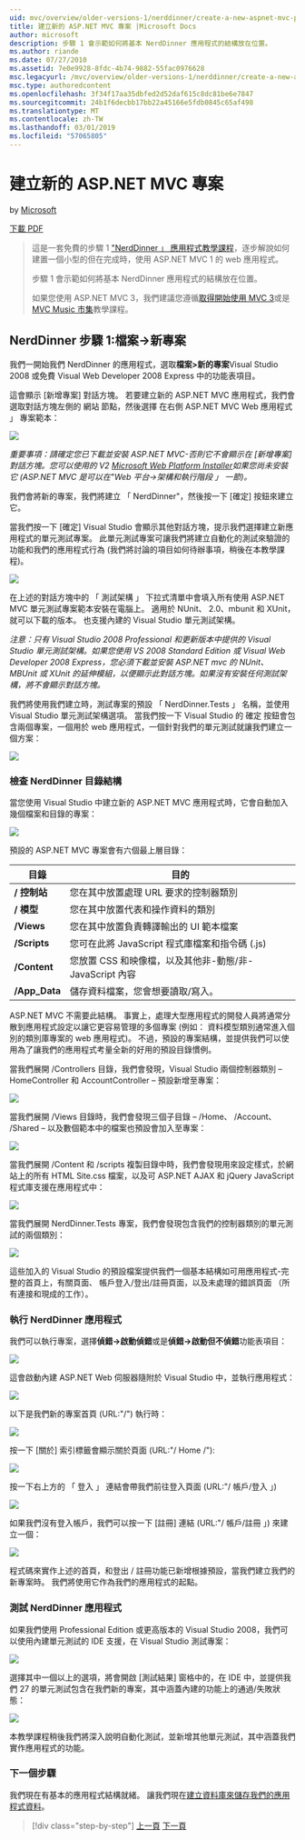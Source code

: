 ```yaml
---
uid: mvc/overview/older-versions-1/nerddinner/create-a-new-aspnet-mvc-project
title: 建立新的 ASP.NET MVC 專案 |Microsoft Docs
author: microsoft
description: 步驟 1 會示範如何將基本 NerdDinner 應用程式的結構放在位置。
ms.author: riande
ms.date: 07/27/2010
ms.assetid: 7e0e9928-8fdc-4b74-9882-55fac0976628
msc.legacyurl: /mvc/overview/older-versions-1/nerddinner/create-a-new-aspnet-mvc-project
msc.type: authoredcontent
ms.openlocfilehash: 3f34f17aa35dbfed2d52daf615c8dc81be6e7847
ms.sourcegitcommit: 24b1f6decbb17bb22a45166e5fdb0845c65af498
ms.translationtype: MT
ms.contentlocale: zh-TW
ms.lasthandoff: 03/01/2019
ms.locfileid: "57065805"
---
```

<a name="create-a-new-aspnet-mvc-project"></a>建立新的 ASP.NET MVC 專案
====================
by [Microsoft](https://github.com/microsoft)

[下載 PDF](http://aspnetmvcbook.s3.amazonaws.com/aspnetmvc-nerdinner_v1.pdf)

> 這是一套免費的步驟 1 ["NerdDinner 」 應用程式教學課程](introducing-the-nerddinner-tutorial.md)，逐步解說如何建置一個小型的但在完成時，使用 ASP.NET MVC 1 的 web 應用程式。
> 
> 步驟 1 會示範如何將基本 NerdDinner 應用程式的結構放在位置。
> 
> 如果您使用 ASP.NET MVC 3，我們建議您遵循[取得開始使用 MVC 3](../../older-versions/getting-started-with-aspnet-mvc3/cs/intro-to-aspnet-mvc-3.md)或是[MVC Music 市集](../../older-versions/mvc-music-store/mvc-music-store-part-1.md)教學課程。


## <a name="nerddinner-step-1-file-gtnew-project"></a>NerdDinner 步驟 1:檔案-&gt;新專案

我們一開始我們 NerdDinner 的應用程式，選取**檔案&gt;新的專案**Visual Studio 2008 或免費 Visual Web Developer 2008 Express 中的功能表項目。

這會顯示 [新增專案] 對話方塊。 若要建立新的 ASP.NET MVC 應用程式，我們會選取對話方塊左側的 網站 節點，然後選擇 在右側 ASP.NET MVC Web 應用程式 」 專案範本：

![](create-a-new-aspnet-mvc-project/_static/image1.png)

*重要事項：請確定您已下載並安裝 ASP.NET MVC-否則它不會顯示在 [新增專案] 對話方塊。您可以使用的 V2 [Microsoft Web Platform Installer](https://www.microsoft.com/web/downloads/platform.aspx)如果您尚未安裝它 (ASP.NET MVC 是可以在"Web 平台-&gt;架構和執行階段 」 一節)。*

我們會將新的專案，我們將建立 「 NerdDinner"，然後按一下 [確定] 按鈕來建立它。

當我們按一下 [確定] Visual Studio 會顯示其他對話方塊，提示我們選擇建立新應用程式的單元測試專案。 此單元測試專案可讓我們將建立自動化的測試來驗證的功能和我們的應用程式行為 (我們將討論的項目如何待辦事項，稍後在本教學課程)。

![](create-a-new-aspnet-mvc-project/_static/image2.png)

在上述的對話方塊中的 「 測試架構 」 下拉式清單中會填入所有使用 ASP.NET MVC 單元測試專案範本安裝在電腦上。 適用於 NUnit、 2.0、mbunit 和 XUnit，就可以下載的版本。 也支援內建的 Visual Studio 單元測試架構。

*注意：只有 Visual Studio 2008 Professional 和更新版本中提供的 Visual Studio 單元測試架構。如果您使用 VS 2008 Standard Edition 或 Visual Web Developer 2008 Express，您必須下載並安裝 ASP.NET mvc 的 NUnit、 MBUnit 或 XUnit 的延伸模組，以便顯示此對話方塊。如果沒有安裝任何測試架構，將不會顯示對話方塊。*

我們將使用我們建立時，測試專案的預設 「 NerdDinner.Tests 」 名稱，並使用 Visual Studio 單元測試架構選項。 當我們按一下 Visual Studio 的 確定 按鈕會包含兩個專案，一個用於 web 應用程式，一個針對我們的單元測試就讓我們建立一個方案：

![](create-a-new-aspnet-mvc-project/_static/image3.png)

### <a name="examining-the-nerddinner-directory-structure"></a>檢查 NerdDinner 目錄結構

當您使用 Visual Studio 中建立新的 ASP.NET MVC 應用程式時，它會自動加入幾個檔案和目錄的專案：

![](create-a-new-aspnet-mvc-project/_static/image4.png)

預設的 ASP.NET MVC 專案會有六個最上層目錄：

| **目錄** | **目的** |
| --- | --- |
| **/ 控制站** | 您在其中放置處理 URL 要求的控制器類別 |
| **/ 模型** | 您在其中放置代表和操作資料的類別 |
| **/Views** | 您在其中放置負責轉譯輸出的 UI 範本檔案 |
| **/Scripts** | 您可在此將 JavaScript 程式庫檔案和指令碼 (.js) |
| **/Content** | 您放置 CSS 和映像檔，以及其他非-動態/非-JavaScript 內容 |
| **/App\_Data** | 儲存資料檔案，您會想要讀取/寫入。 |

ASP.NET MVC 不需要此結構。 事實上，處理大型應用程式的開發人員將通常分散到應用程式設定以讓它更容易管理的多個專案 (例如： 資料模型類別通常進入個別的類別庫專案的 web 應用程式)。 不過，預設的專案結構，並提供我們可以使用為了讓我們的應用程式考量全新的好用的預設目錄慣例。

當我們展開 /Controllers 目錄，我們會發現，Visual Studio 兩個控制器類別 – HomeController 和 AccountController – 預設新增至專案：

![](create-a-new-aspnet-mvc-project/_static/image5.png)

當我們展開 /Views 目錄時，我們會發現三個子目錄 – /Home、 /Account、 /Shared – 以及數個範本中的檔案也預設會加入至專案：

![](create-a-new-aspnet-mvc-project/_static/image6.png)

當我們展開 /Content 和 /scripts 複製目錄中時，我們會發現用來設定樣式，於網站上的所有 HTML Site.css 檔案，以及可 ASP.NET AJAX 和 jQuery JavaScript 程式庫支援在應用程式中：

![](create-a-new-aspnet-mvc-project/_static/image7.png)

當我們展開 NerdDinner.Tests 專案，我們會發現包含我們的控制器類別的單元測試的兩個類別：

![](create-a-new-aspnet-mvc-project/_static/image8.png)

這些加入的 Visual Studio 的預設檔案提供我們一個基本結構如可用應用程式-完整的首頁上，有關頁面、 帳戶登入/登出/註冊頁面，以及未處理的錯誤頁面 （所有連接和現成的工作）。

### <a name="running-the-nerddinner-application"></a>執行 NerdDinner 應用程式

我們可以執行專案，選擇**偵錯-&gt;啟動偵錯**或是**偵錯-&gt;啟動但不偵錯**功能表項目：

![](create-a-new-aspnet-mvc-project/_static/image9.png)

這會啟動內建 ASP.NET Web 伺服器隨附於 Visual Studio 中，並執行應用程式：

![](create-a-new-aspnet-mvc-project/_static/image10.png)

以下是我們新的專案首頁 (URL:"/") 執行時：

![](create-a-new-aspnet-mvc-project/_static/image11.png)

按一下 [關於] 索引標籤會顯示關於頁面 (URL:"/ Home /"):

![](create-a-new-aspnet-mvc-project/_static/image12.png)

按一下右上方的 「 登入 」 連結會帶我們前往登入頁面 (URL:"/ 帳戶/登入 」)

![](create-a-new-aspnet-mvc-project/_static/image13.png)

如果我們沒有登入帳戶，我們可以按一下 [註冊] 連結 (URL:"/ 帳戶/註冊 」) 來建立一個：

![](create-a-new-aspnet-mvc-project/_static/image14.png)

程式碼來實作上述的首頁，和登出 / 註冊功能已新增根據預設，當我們建立我們的新專案時。 我們將使用它作為我們的應用程式的起點。

### <a name="testing-the-nerddinner-application"></a>測試 NerdDinner 應用程式

如果我們使用 Professional Edition 或更高版本的 Visual Studio 2008，我們可以使用內建單元測試的 IDE 支援，在 Visual Studio 測試專案：

![](create-a-new-aspnet-mvc-project/_static/image15.png)

選擇其中一個以上的選項，將會開啟 [測試結果] 窗格中的，在 IDE 中，並提供我們 27 的單元測試包含在我們新的專案，其中涵蓋內建的功能上的通過/失敗狀態：

![](create-a-new-aspnet-mvc-project/_static/image16.png)

本教學課程稍後我們將深入說明自動化測試，並新增其他單元測試，其中涵蓋我們實作應用程式的功能。

### <a name="next-step"></a>下一個步驟

我們現在有基本的應用程式結構就緒。 讓我們現在[建立資料庫來儲存我們的應用程式資料](create-a-database.md)。

> [!div class="step-by-step"]
> [上一頁](introducing-the-nerddinner-tutorial.md)
> [下一頁](create-a-database.md)
